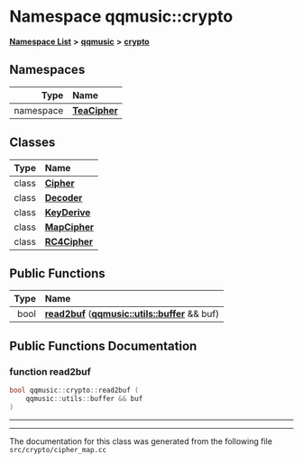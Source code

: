 

# Namespace qqmusic::crypto



[**Namespace List**](namespaces.md) **>** [**qqmusic**](namespaceqqmusic.md) **>** [**crypto**](namespaceqqmusic_1_1crypto.md)


















## Namespaces

| Type | Name |
| ---: | :--- |
| namespace | [**TeaCipher**](namespaceqqmusic_1_1crypto_1_1TeaCipher.md) <br> |


## Classes

| Type | Name |
| ---: | :--- |
| class | [**Cipher**](classqqmusic_1_1crypto_1_1Cipher.md) <br> |
| class | [**Decoder**](classqqmusic_1_1crypto_1_1Decoder.md) <br> |
| class | [**KeyDerive**](classqqmusic_1_1crypto_1_1KeyDerive.md) <br> |
| class | [**MapCipher**](classqqmusic_1_1crypto_1_1MapCipher.md) <br> |
| class | [**RC4Cipher**](classqqmusic_1_1crypto_1_1RC4Cipher.md) <br> |






















## Public Functions

| Type | Name |
| ---: | :--- |
|  bool | [**read2buf**](#function-read2buf) ([**qqmusic::utils::buffer**](classqqmusic_1_1utils_1_1buffer.md) && buf) <br> |




























## Public Functions Documentation




### function read2buf 

```C++
bool qqmusic::crypto::read2buf (
    qqmusic::utils::buffer && buf
) 
```




<hr>

------------------------------
The documentation for this class was generated from the following file `src/crypto/cipher_map.cc`


